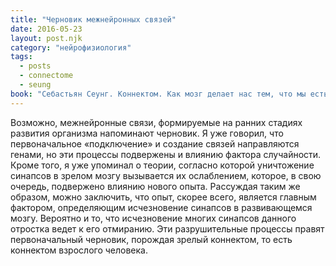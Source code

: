```yaml
---
title: "Черновик межнейронных связей"
date: 2016-05-23
layout: post.njk
category: "нейрофизиология"
tags:
  - posts
  - connectome
  - seung
book: "Себастьян Сеунг. Коннектом. Как мозг делает нас тем, что мы есть"
---
```


Возможно, межнейронные связи, формируемые на ранних стадиях развития организма напоминают черновик. Я уже говорил, что первоначальное «подключение» и создание связей направляются генами, но эти процессы подвержены и влиянию фактора случайности. Кроме того, я уже упоминал о теории, согласно которой уничтожение синапсов в зрелом мозгу вызывается их ослаблением, которое, в свою очередь, подвержено влиянию нового опыта. Рассуждая таким же образом, можно заключить, что опыт, скорее всего, является главным фактором, определяющим исчезновение синапсов в развивающемся мозгу. Вероятно и то, что исчезновение многих синапсов данного отростка ведет к его отмиранию. Эти разрушительные процессы правят первоначальный черновик, порождая зрелый коннектом, то есть коннектом взрослого человека.
